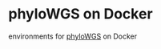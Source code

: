 # phyloWGS on Docker
environments for [phyloWGS](https://genomebiology.biomedcentral.com/articles/10.1186/s13059-015-0602-8) on Docker

